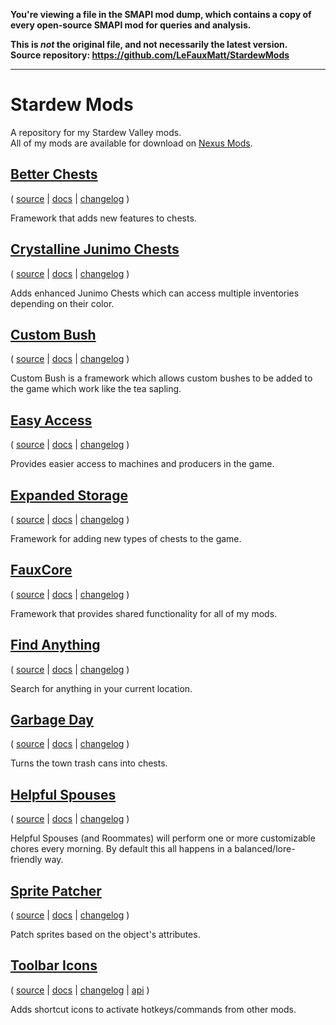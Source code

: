 **You're viewing a file in the SMAPI mod dump, which contains a copy of every open-source SMAPI mod
for queries and analysis.**

**This is _not_ the original file, and not necessarily the latest version.**  
**Source repository: https://github.com/LeFauxMatt/StardewMods**

----

# Stardew Mods

A repository for my Stardew Valley mods.  
All of my mods are available for download on [Nexus Mods](https://www.nexusmods.com/users/1643034?tab=user+files&BH=0).

## [Better Chests](https://www.nexusmods.com/stardewvalley/mods/9791)

( [source](BetterChests)
| [docs](BetterChests/README.md)
| [changelog](BetterChests/CHANGELOG.md) )

Framework that adds new features to chests.

## [Crystalline Junimo Chests](http://www.nexusmods.com/stardewvalley/)
    
( [source](CrystallineJunimoChests)
| [docs](CrystallineJunimoChests/README.md)
| [changelog](CrystallineJunimoChests/CHANGELOG.md) )

Adds enhanced Junimo Chests which can access multiple inventories depending on their color.

## [Custom Bush](https://www.nexusmods.com/stardewvalley/mods/TBD)

( [source](CustomBush)
| [docs](CustomBush/README.md)
| [changelog](CustomBush/CHANGELOG.md) )

Custom Bush is a framework which allows custom bushes to be added to the game which work like the tea sapling.

## [Easy Access](https://www.nexusmods.com/stardewvalley/mods/11002)

( [source](EasyAccess)
| [docs](EasyAccess/README.md)
| [changelog](EasyAccess/CHANGELOG.md) )

Provides easier access to machines and producers in the game.

## [Expanded Storage](https://www.nexusmods.com/stardewvalley/mods/7431)

( [source](ExpandedStorage)
| [docs](ExpandedStorage/README.md)
| [changelog](ExpandedStorage/CHANGELOG.md) )

Framework for adding new types of chests to the game.

## [FauxCore](https://www.nexusmods.com/stardewvalley/mods/11001)

( [source](FauxCore)
| [docs](FauxCore/README.md)
| [changelog](FauxCore/CHANGELOG.md) )

Framework that provides shared functionality for all of my mods.

## [Find Anything](https://www.nexusmods.com/stardewvalley/)

( [source](FindAnything)
| [docs](FindAnything/README.md)
| [changelog](FindAnything/CHANGELOG.md) )

Search for anything in your current location.

## [Garbage Day](https://www.nexusmods.com/stardewvalley/mods/8204)

( [source](GarbageDay)
| [docs](GarbageDay/README.md)
| [changelog](GarbageDay/CHANGELOG.md) )

Turns the town trash cans into chests.

## [Helpful Spouses](https://www.nexusmods.com/stardewvalley/mods/5175)

( [source](HelpfulSpouses)
| [docs](HelpfulSpouses/README.md)
| [changelog](HelpfulSpouses/CHANGELOG.md) )

Helpful Spouses (and Roommates) will perform one or more customizable chores every morning. By default this all happens
in a balanced/lore-friendly way.

## [Sprite Patcher](https://www.nexusmods.com/stardewvalley/)

( [source](SpritePatcher)
| [docs](SpritePatcher/README.md)
| [changelog](SpritePatcher/CHANGELOG.md) )

Patch sprites based on the object's attributes.

## [Toolbar Icons](https://www.nexusmods.com/stardewvalley/mods/11026)

( [source](ToolbarIcons)
| [docs](ToolbarIcons/README.md)
| [changelog](ToolbarIcons/CHANGELOG.md)
| [api](Common/Services/Integrations/ToolbarIcons/IToolbarIconsApi.cs) )

Adds shortcut icons to activate hotkeys/commands from other mods.
